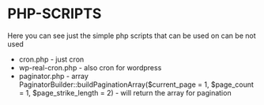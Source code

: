 # PHP-SCRIPTS
Here you can see just the simple php scripts that can be used on can be not used
* cron.php - just cron
* wp-real-cron.php - also cron for wordpress
* paginator.php - array PaginatorBuilder::buildPaginationArray($current_page = 1, $page_count = 1, $page_strike_length = 2)  - will return the array for pagination
